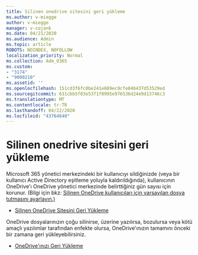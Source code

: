 ```yaml
---
title: Silinen onedrive sitesini geri yükleme
ms.author: v-miegge
author: v-miegge
manager: v-cojank
ms.date: 04/21/2020
ms.audience: Admin
ms.topic: article
ROBOTS: NOINDEX, NOFOLLOW
localization_priority: Normal
ms.collection: Adm_O365
ms.custom:
- "3174"
- "9000210"
ms.assetid: ''
ms.openlocfilehash: 151cd3f6fc0be241e689ec9cfe84b437d53529ed
ms.sourcegitcommit: 631cbb5f03e5371f0995e976536d24e9d13746c3
ms.translationtype: MT
ms.contentlocale: tr-TR
ms.lasthandoff: 04/22/2020
ms.locfileid: "43764640"
---
```

# <a name="restore-a-deleted-onedrive-site"></a>Silinen onedrive sitesini geri yükleme

Microsoft 365 yönetici merkezindeki bir kullanıcıyı sildiğinizde (veya bir kullanıcı Active Directory eşitleme yoluyla kaldırıldığında), kullanıcının OneDrive'ı OneDrive yönetici merkezinde belirttiğiniz gün sayısı için korunur. (Bilgi için bkz: [Silinen OneDrive kullanıcıları için varsayılan dosya tutmasını ayarlayın.)](https://docs.microsoft.com/onedrive/set-retention)

* [Silinen OneDrive Sitesini Geri Yükleme](https://docs.microsoft.com/onedrive/restore-deleted-onedrive)

OneDrive dosyalarınızın çoğu silinirse, üzerine yazılırsa, bozulursa veya kötü amaçlı yazılımlar tarafından enfekte olursa, OneDrive'ınızın tamamını önceki bir zamana geri yükleyebilirsiniz.

* [OneDrive'ınızı Geri Yükleme](https://support.office.com/article/Restore-your-OneDrive-fa231298-759d-41cf-bcd0-25ac53eb8a15)